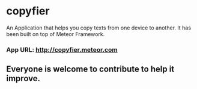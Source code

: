 # copyfier
An Application that helps you copy texts from one device to another. It has been built on top of Meteor Framework.

### App URL: http://copyfier.meteor.com

## Everyone is welcome to contribute to help it improve.
